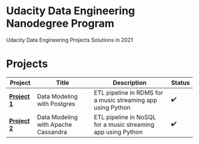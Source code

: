 # Udacity Data Engineering Nanodegree Program

Udacity Data Engineering Projects Solutions in 2021

# Projects

Project | Title | Description | Status
------------ | ------------- | ------------- | -------------
**[Project 1](Project%201%20-%20Data%20Modeling%20with%20Postgres)**  | Data Modeling with Postgres| ETL pipeline in RDMS for a music streaming app using Python| :heavy_check_mark:
**[Project 2](Project%202%20-%20Data%20Modeling%20with%20Apache%20Cassandra)**  | Data Modeling with Apache Cassandra | ETL pipeline in NoSQL for a music streaming app using Python | :heavy_check_mark:
